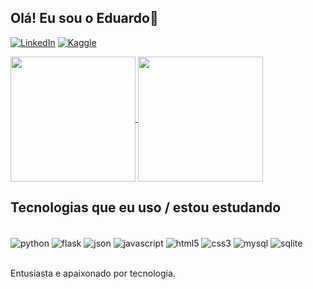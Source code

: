 ## Olá! Eu sou o Eduardo👋

<!--
**SEduardo-36524/SEduardo-36524** is a ✨ _special_ ✨ repository because its `README.md` (this file) appears on your GitHub profile.
Here are some ideas to get you started:

- 🔭 I’m currently working on ...
- 🌱 I’m currently learning ...
- 👯 I’m looking to collaborate on ...
- 🤔 I’m looking for help with ...
- 💬 Ask me about ...
- 📫 How to reach me: ...
- 😄 Pronouns: ...
- ⚡ Fun fact: ...
-->

[![LinkedIn](https://img.shields.io/badge/LinkedIn-0077B5?style=for-the-badge&logo=linkedin&logoColor=white)](https://www.linkedin.com/in/eduardo-ferreira-silva-40751218a/)
[![Kaggle](https://img.shields.io/badge/Kaggle-20BEFF?style=for-the-badge&logo=Kaggle&logoColor=white)](https://www.kaggle.com/eduardoferreirasilva)

<a href="https://github.com/SEduardo-36524/github-readme-stats">
  <img height=200 align="center" src="https://github-readme-stats.vercel.app/api?username=SEduardo-36524&show_icons=true&theme=dracula&include_all_commits=true" />
</a>
<a href="https://github.com/SEduardo-36524/convoychat">
  <img height=200 align="center" src="https://github-readme-stats.vercel.app/api/top-langs/?username=SEduardo-36524&layout=donut&langs_count=16&theme=dracula" />
</a><br/>

## Tecnologias que eu uso / estou estudando
<div style="display: inline_block"><br/>
  <img align="center" alt="python" src="https://img.shields.io/badge/Python-3776AB?style=for-the-badge&logo=python&logoColor=white" />
  <img align="center" alt="flask" src="https://img.shields.io/badge/Flask-000000?style=for-the-badge&logo=flask&logoColor=whit" />
  <img align="center" alt="json" src="https://img.shields.io/badge/json%20web%20tokens-323330?style=for-the-badge&logo=json-web-tokens&logoColor=pink" />
  <img align="center" alt="javascript" src="https://img.shields.io/badge/JavaScript-F7DF1E?style=for-the-badge&logo=javascript&logoColor=black" />
  <img align="center" alt="html5" src="https://img.shields.io/badge/HTML5-E34F26?style=for-the-badge&logo=html5&logoColor=white" />
  <img align="center" alt="css3" src="https://img.shields.io/badge/CSS3-1572B6?style=for-the-badge&logo=css3&logoColor=white" />
  
  <img align="center" alt="mysql" src="https://img.shields.io/badge/MySQL-00000F?style=for-the-badge&logo=mysql&logoColor=white" />
  <img align="center" alt="sqlite" src="https://img.shields.io/badge/SQLite-07405E?style=for-the-badge&logo=sqlite&logoColor=white" />
  
</div><br/>

Entusiasta e apaixonado por tecnologia.











